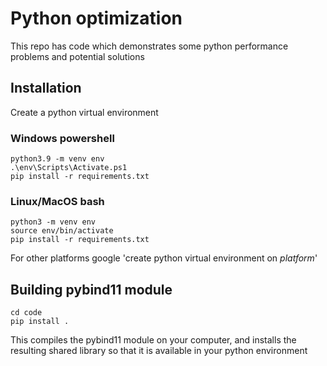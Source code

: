 # Python optimization

This repo has code which demonstrates some python performance problems and potential solutions


## Installation
Create a python virtual environment

### Windows powershell
```
python3.9 -m venv env
.\env\Scripts\Activate.ps1
pip install -r requirements.txt
```

### Linux/MacOS bash
```
python3 -m venv env
source env/bin/activate
pip install -r requirements.txt
```

For other platforms google 'create python virtual environment on _platform_'

## Building pybind11 module
```
cd code
pip install .
```
This compiles the pybind11 module on your computer, and installs the resulting shared library
so that it is available in your python environment

